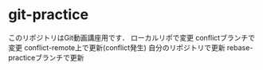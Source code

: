 # git-practice
このリポジトリはGit動画講座用です．
ローカルリポで変更 
conflictブランチで変更
conflict-remote上で更新(conflict発生)
自分のリポジトリで更新
rebase-practiceブランチで更新